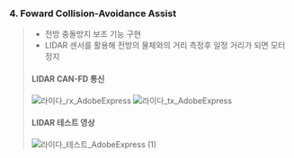 ### 4. Foward Collision-Avoidance Assist
> - 전방 충돌방지 보조 기능 구현
> - LIDAR 센서를 활용해 전방의 물체와의 거리 측정후 일정 거리가 되면 모터 정지
> 
> #### LIDAR CAN-FD 통신
>
> ![라이다_rx_AdobeExpress](https://github.com/qkcvb110/Portfolio/assets/121782690/be592a73-d340-4922-913a-26ee13bdb912) ![라이다_tx_AdobeExpress](https://github.com/qkcvb110/Portfolio/assets/121782690/ee5b5969-6770-4355-a4d8-546fede506e4)
>  
> #### LIDAR 테스트 영상
>
> ![라이다_테스트_AdobeExpress (1)](https://github.com/qkcvb110/Portfolio/assets/121782690/600dd67f-8e80-4219-93ed-bef1ae5e63d0)
